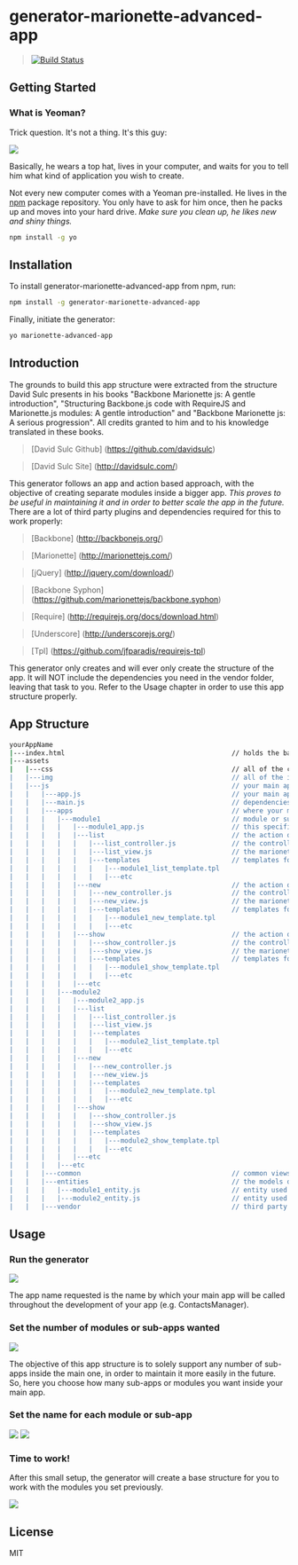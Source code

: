 # generator-marionette-advanced-app

> [![Build Status](https://secure.travis-ci.org/comoser/generator-marionette-advanced-app.png?branch=master)](https://travis-ci.org/comoser/generator-marionette-advanced-app)

## Getting Started

### What is Yeoman?

Trick question. It's not a thing. It's this guy:

![](http://i.imgur.com/JHaAlBJ.png)

Basically, he wears a top hat, lives in your computer, and waits for you to tell him what kind of application you wish to create.

Not every new computer comes with a Yeoman pre-installed. He lives in the [npm](https://npmjs.org) package repository. You only have to ask for him once, then he packs up and moves into your hard drive. *Make sure you clean up, he likes new and shiny things.*

```bash
npm install -g yo
```

## Installation

To install generator-marionette-advanced-app from npm, run:

```bash
npm install -g generator-marionette-advanced-app
```

Finally, initiate the generator:

```bash
yo marionette-advanced-app
```

## Introduction

The grounds to build this app structure were extracted from the structure David Sulc presents in his books "Backbone Marionette js: A gentle introduction",  "Structuring Backbone.js code with RequireJS and Marionette.js modules: A gentle introduction" and "Backbone Marionette js: A serious progression". All credits granted to him and to his knowledge translated in these books.

> [David Sulc Github] (https://github.com/davidsulc)

> [David Sulc Site] (http://davidsulc.com/)

This generator follows an app and action based approach, with the objective of creating separate modules inside a bigger app. *This proves to be useful in maintaining it and in order to better scale the app in the future.*
There are a lot of third party plugins and dependencies required for this to work properly:
> [Backbone] (http://backbonejs.org/)

> [Marionette] (http://marionettejs.com/)

> [jQuery] (http://jquery.com/download/)

> [Backbone Syphon] (https://github.com/marionettejs/backbone.syphon)

> [Require] (http://requirejs.org/docs/download.html)

> [Underscore] (http://underscorejs.org/)

> [Tpl] (https://github.com/jfparadis/requirejs-tpl)

This generator only creates and will ever only create the structure of the app. 
It will NOT include the dependencies you need in the vendor folder, leaving that task to you.
Refer to the Usage chapter in order to use this app structure properly.

## App Structure
```bash
yourAppName
|---index.html                                			// holds the base html of your app (keep it as simple as possible)
|---assets
|	|---css                                     		// all of the css's you need
|	|---img                                     		// all of the images you need
|	|---js                                      		// your main app folder, per say
|	|	|---app.js                                		// your main app (the entry point for your Marionette app)
|	|	|---main.js                               		// dependencies for require.js module (Marionette app starts here)
|	|	|---apps                                  		// where your modules or sub-apps reside
|	|	|	|---module1                             	// module or sub-app named "module1"
|	|	|	|	|---module1_app.js                    	// this specific module main app (the gluer of the sub-app)
|	|	|	|	|---list                              	// the action of listing something in this sub-app
|	|	|	|	|	|---list_controller.js              // the controller of this action only
|	|	|	|	|	|---list_view.js                    // the marionette views for the controller to use
|	|	|	|	|	|---templates                       // templates for the listing action only
|	|	|	|	|	|	|---module1_list_template.tpl
|	|	|	|	|	|	|---etc
|	|	|	|	|---new                               	// the action of creating something new in this sub-app
|	|	|	|	|	|---new_controller.js               // the controller of this action only
|	|	|	|	|	|---new_view.js                     // the marionette views for the controller to use
|	|	|	|	|	|---templates                       // templates for the new action only
|	|	|	|	|	|	|---module1_new_template.tpl
|	|	|	|	|	|	|---etc
|	|	|	|	|---show                              	// the action of showing something in this sub-app
|	|	|	|	|	|---show_controller.js              // the controller of this action only
|	|	|	|	|	|---show_view.js                    // the marionette views for the controller to use
|	|	|	|	|	|---templates                       // templates for the new action only
|	|	|	|	|	|	|---module1_show_template.tpl
|	|	|	|	|	|	|---etc
|	|	|	|	|---etc
|	|	|	|---module2
|	|	|	|	|---module2_app.js
|	|	|	|	|---list
|	|	|	|	|	|---list_controller.js
|	|	|	|	|	|---list_view.js
|	|	|	|	|	|---templates
|	|	|	|	|	|	|---module2_list_template.tpl
|	|	|	|	|	|	|---etc
|	|	|	|	|---new
|	|	|	|	|	|---new_controller.js
|	|	|	|	|	|---new_view.js
|	|	|	|	|	|---templates
|	|	|	|	|	|	|---module2_new_template.tpl
|	|	|	|	|	|	|---etc
|	|	|	|	|---show
|	|	|	|	|	|---show_controller.js
|	|	|	|	|	|---show_view.js
|	|	|	|	|	|---templates
|	|	|	|	|	|	|---module2_show_template.tpl
|	|	|	|	|	|	|---etc
|	|	|	|	|---etc
|	|	|	|---etc
|	|	|---common                                		// common views or functionality across the app
|	|	|---entities                              		// the models of the app (they contact with some remote API)
|	|	|	|---module1_entity.js                   	// entity used by module1, but there may be more of course
|	|	|	|---module2_entity.js                   	// entity used by module2, but there may be more of course
|	|	|---vendor                                		// third party plugins and dependencies needed for the app
```

## Usage

### Run the generator

![](https://cloud.githubusercontent.com/assets/5495320/6727556/977d9e0a-ce1a-11e4-9c0f-2ede9e9143ee.png)

The app name requested is the name by which your main app will be called throughout the development of your app (e.g. ContactsManager).

### Set the number of modules or sub-apps wanted

![](https://cloud.githubusercontent.com/assets/5495320/6727558/977ec686-ce1a-11e4-96f7-9b7f6988a37b.png)

The objective of this app structure is to solely support any number of sub-apps inside the main one, in order to maintain it more easily in the future. So, here you choose how many sub-apps or modules you want inside your main app.

### Set the name for each module or sub-app

![](https://cloud.githubusercontent.com/assets/5495320/6727555/977d8866-ce1a-11e4-89e6-b7f2518cde08.png)
![](https://cloud.githubusercontent.com/assets/5495320/6727554/977b60ae-ce1a-11e4-9884-ef84248e54f9.png)

### Time to work!

After this small setup, the generator will create a base structure for you to work with the modules you set previously.

![](https://cloud.githubusercontent.com/assets/5495320/6727557/977dce70-ce1a-11e4-8db2-2cece8dc68d6.png)

## License

MIT
